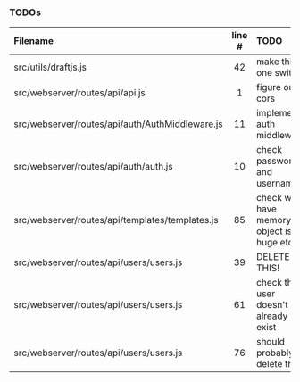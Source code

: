 ### TODOs
| Filename | line # | TODO
|:------|:------:|:------
| src/utils/draftjs.js | 42 | make this one switch
| src/webserver/routes/api/api.js | 1 | figure out cors
| src/webserver/routes/api/auth/AuthMiddleware.js | 11 | implement auth middleware
| src/webserver/routes/api/auth/auth.js | 10 | check password and username
| src/webserver/routes/api/templates/templates.js | 85 | check we have memory - object isnt huge etc
| src/webserver/routes/api/users/users.js | 39 | DELETE THIS!
| src/webserver/routes/api/users/users.js | 61 | check the user doesn't already exist
| src/webserver/routes/api/users/users.js | 76 | should probably delete this